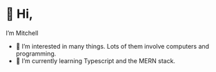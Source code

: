 # 👋 Hi, 
I’m Mitchell
- 👀 I’m interested in many things. Lots of them involve computers and programming.
- 🌱 I’m currently learning Typescript and the MERN stack.
<!--- - 📫 Reach me at opro@windowslive.com --->

<!---
mitchell985/mitchell985 is a ✨ special ✨ repository because its `README.md` (this file) appears on your GitHub profile.
You can click the Preview link to take a look at your changes.
--->
